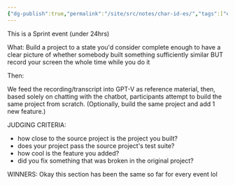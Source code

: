 ```yaml
---
{"dg-publish":true,"permalink":"/site/src/notes/char-id-es/","tags":["event","event-rules","sprint"]}
---
```



This is a Sprint event (under 24hrs)

What:
Build a project to a state you'd consider complete enough to have a clear picture of whether somebody built something sufficiently similar
BUT
record your screen the whole time while you do it

Then:

We feed the recording/transcript into GPT-V as reference material, then, based solely on chatting with the chatbot, participants attempt to build the same project from scratch. (Optionally, build the same project and add 1 new feature.)

JUDGING CRITERIA:
- how close to the source project is the project you built?
- does your project pass the source project's test suite?
- how cool is the feature you added?
- did you fix something that was broken in the original project?

WINNERS:
Okay this section has been the same so far for every event lol